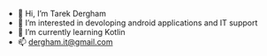 - 👋 Hi, I’m Tarek Dergham
- 👀 I’m interested in devoloping android applications and IT support
- 🌱 I’m currently learning Kotlin
- 📫 dergham.it@gmail.com

